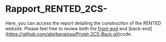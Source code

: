 # Rapport_RENTED_2CS-
Here, you can access the report detailing the construction of the RENTED website.
Please feel free to review both the [front-end](https://github.com/abirbenaissa/Projet-2CS-Front.git) and [back-end] (https://github.com/abirbenaissa/Projet-2CS-Back.git)code.

